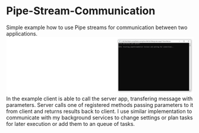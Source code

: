 # Pipe-Stream-Communication
Simple example how to use Pipe streams for communication between two applications.
![](PipeClient.gif)
In the example client is able to call the server app, transfering message with parameters. Server calls one of registered methods passing parameters to it from client and returns results back to client. I use similar implementation to communicate with my background services to change settings or plan tasks for later execution or add them to an queue of tasks.
